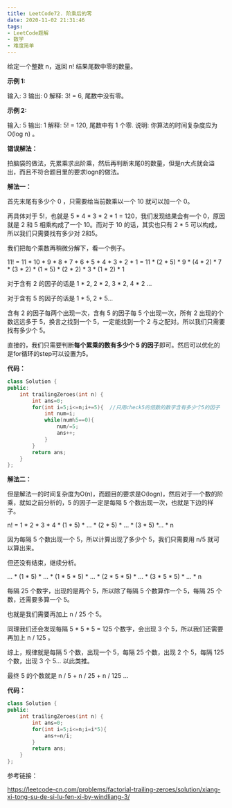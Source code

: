 ```yaml
---
title: LeetCode72. 阶乘后的零
date: 2020-11-02 21:31:46
tags:
- LeetCode题解
- 数学
- 难度简单
---
```




给定一个整数 n，返回 n! 结果尾数中零的数量。

<!-- more -->

**示例 1:**

输入: 3
输出: 0
解释: 3! = 6, 尾数中没有零。

**示例 2:**

输入: 5
输出: 1
解释: 5! = 120, 尾数中有 1 个零.
说明: 你算法的时间复杂度应为 O(log n) 。

**错误解法：**

拍脑袋的做法，先累乘求出阶乘，然后再判断末尾0的数量，但是n大点就会溢出，而且不符合题目里的要求logn的做法。

**解法一：**

首先末尾有多少个 0 ，只需要给当前数乘以一个 10 就可以加一个 0。

再具体对于 5!，也就是 5 * 4 * 3 * 2 * 1 = 120，我们发现结果会有一个 0，原因就是 2 和 5 相乘构成了一个 10。而对于 10 的话，其实也只有 2 * 5 可以构成，所以我们只需要找有多少对 2和5。

我们把每个乘数再稍微分解下，看一个例子。

11! = 11 * 10 * 9 * 8 * 7 * 6 * 5 * 4 * 3 * 2 * 1 = 11 * (2 * 5) * 9 * (4 * 2) * 7 * (3 * 2) * (1 * 5) * (2 * 2) * 3 * (1 * 2) * 1

对于含有 2 的因子的话是 1 * 2, 2 * 2, 3 * 2, 4 * 2 ...

对于含有 5 的因子的话是 1 * 5, 2 * 5...

含有 2 的因子每两个出现一次，含有 5 的因子每 5 个出现一次，所有 2 出现的个数远远多于 5，换言之找到一个 5，一定能找到一个 2 与之配对。所以我们只需要找有多少个 5。

直接的，我们只需要判断**每个累乘的数有多少个 5 的因子**即可。然后可以优化的是for循环的step可以设置为5。

**代码：**

```cpp
class Solution {
public:
    int trailingZeroes(int n) {
        int ans=0;
        for(int i=5;i<=n;i+=5){  //只用check5的倍数的数字含有多少个5的因子
            int num=i;
            while(num%5==0){
                num/=5;
                ans++;
            }
        }
        return ans;
    }
};
```

**解法二：**

但是解法一的时间复杂度为O(n)，而题目的要求是O(logn)，然后对于一个数的阶乘，就如之前分析的，5 的因子一定是每隔 5 个数出现一次，也就是下边的样子。

n! = 1 * 2 * 3 * 4 * (1 * 5) * ... * (2 * 5) * ... * (3 * 5) *... * n

因为每隔 5 个数出现一个 5，所以计算出现了多少个 5，我们只需要用 n/5 就可以算出来。

但还没有结束，继续分析。

... * (1 * 5) * ... * (1 * 5 * 5) * ... * (2 * 5 * 5) * ... * (3 * 5 * 5) * ... * n

每隔 25 个数字，出现的是两个 5，所以除了每隔 5 个数算作一个 5，每隔 25 个数，还需要多算一个 5。

也就是我们需要再加上 n / 25 个 5。

同理我们还会发现每隔 5 * 5 * 5 = 125 个数字，会出现 3 个 5，所以我们还需要再加上 n / 125 。

综上，规律就是每隔 5 个数，出现一个 5，每隔 25 个数，出现 2 个 5，每隔 125 个数，出现 3 个 5... 以此类推。

最终 5 的个数就是 n / 5 + n / 25 + n / 125 ...

**代码：**

```cpp
class Solution {
public:
    int trailingZeroes(int n) {
        int ans=0;
        for(int i=5;i<=n;i=i*5){
            ans+=n/i;
        }
        return ans;
    }
};
```



参考链接：

https://leetcode-cn.com/problems/factorial-trailing-zeroes/solution/xiang-xi-tong-su-de-si-lu-fen-xi-by-windliang-3/